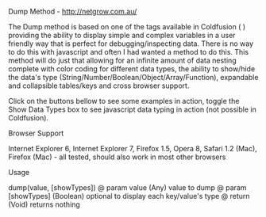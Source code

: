 Dump Method - http://netgrow.com.au/

The Dump method is based on one of the tags available in Coldfusion ( <cfdump>) providing the ability to display simple and complex variables in a user friendly way that is perfect for debugging/inspecting data. There is no way to do this with javascript and often I had wanted a method to do this. This method will do just that allowing for an infinite amount of data nesting complete with color coding for different data types, the ability to show/hide the data's type (String/Number/Boolean/Object/Array/Function), expandable and collapsible tables/keys and cross browser support.

Click on the buttons bellow to see some examples in action, toggle the Show Data Types box to see javascript data typing in action (not possible in Coldfusion).

Browser Support

Internet Explorer 6, Internet Explorer 7, Firefox 1.5, Opera 8, Safari 1.2 (Mac), Firefox (Mac) - all tested, should also work in most other browsers

Usage

dump(value, [showTypes]) 
@ param value (Any) value to dump 
@ param [showTypes] (Boolean) optional to display each key/value's type 
@ return (Void) returns nothing
